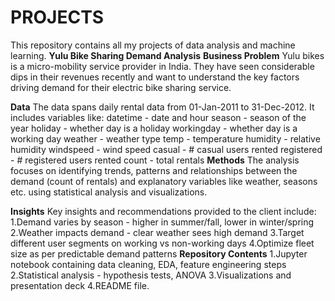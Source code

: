 # PROJECTS
This repository contains all my projects of data analysis and machine learning.
**Yulu Bike Sharing Demand Analysis**
**Business Problem**
Yulu bikes is a micro-mobility service provider in India. They have seen considerable dips in their revenues recently and want to understand the key factors driving demand for their electric bike sharing service.

**Data**
The data spans daily rental data from 01-Jan-2011 to 31-Dec-2012. It includes variables like:
  datetime - date and hour
  season - season of the year
  holiday - whether day is a holiday
  workingday - whether day is a working day
  weather - weather type
  temp - temperature
  humidity - relative humidity
  windspeed - wind speed
  casual - # casual users rented
  registered - # registered users rented
  count - total rentals
**Methods**
The analysis focuses on identifying trends, patterns and relationships between the demand (count of rentals) and explanatory variables like weather, seasons etc. using statistical analysis and visualizations.

**Insights**
Key insights and recommendations provided to the client include:
  1.Demand varies by season - higher in summer/fall, lower in winter/spring
  2.Weather impacts demand - clear weather sees high demand
  3.Target different user segments on working vs non-working days
  4.Optimize fleet size as per predictable demand patterns
**Repository Contents**
  1.Jupyter notebook containing data cleaning, EDA, feature engineering steps
  2.Statistical analysis - hypothesis tests, ANOVA
  3.Visualizations and presentation deck
  4.README file.

